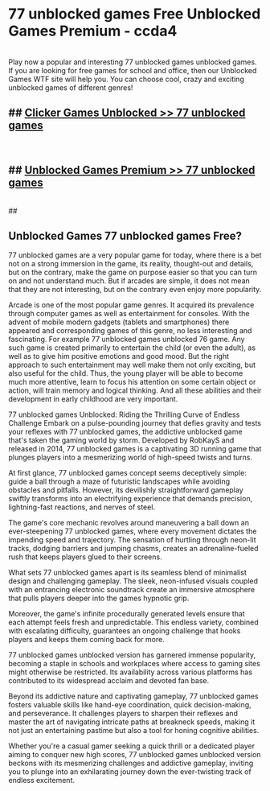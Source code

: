 # 77 unblocked games  Free Unblocked Games Premium - ccda4 <br>
<br>
Play now a popular and interesting 77 unblocked games unblocked games. If you are looking for free games for school and office, then our Unblocked Games WTF site will help you. You can choose cool, crazy and exciting unblocked games of different genres!


## ##  [Clicker Games Unblocked >> 77 unblocked games](http://freeplayer.one?title=77_unblocked_games&ref=UGames)
  <br>

##  ## [Unblocked Games Premium >> 77 unblocked games](http://freeplayer.one?title=77_unblocked_games&ref=UGames)
  <br>
  ##



## Unblocked Games 77 unblocked games Free?

77 unblocked games are a very popular game for today, where there is a bet not on a strong immersion in the game, its reality, thought-out and details, but on the contrary, make the game on purpose easier so that you can turn on and not understand much. But if arcades are simple, it does not mean that they are not interesting, but on the contrary even enjoy more popularity.

Arcade is one of the most popular game genres. It acquired its prevalence through computer games as well as entertainment for consoles. With the advent of mobile modern gadgets (tablets and smartphones) there appeared and corresponding games of this genre, no less interesting and fascinating. For example 77 unblocked games unblocked 76 game. Any such game is created primarily to entertain the child (or even the adult), as well as to give him positive emotions and good mood. But the right approach to such entertainment may well make them not only exciting, but also useful for the child. Thus, the young player will be able to become much more attentive, learn to focus his attention on some certain object or action, will train memory and logical thinking. And all these abilities and their development in early childhood are very important.

77 unblocked games Unblocked: Riding the Thrilling Curve of Endless Challenge
Embark on a pulse-pounding journey that defies gravity and tests your reflexes with 77 unblocked games, the addictive unblocked game that's taken the gaming world by storm. Developed by RobKayS and released in 2014, 77 unblocked games is a captivating 3D running game that plunges players into a mesmerizing world of high-speed twists and turns.

At first glance, 77 unblocked games concept seems deceptively simple: guide a ball through a maze of futuristic landscapes while avoiding obstacles and pitfalls. However, its devilishly straightforward gameplay swiftly transforms into an electrifying experience that demands precision, lightning-fast reactions, and nerves of steel.

The game's core mechanic revolves around maneuvering a ball down an ever-steepening 77 unblocked games, where every movement dictates the impending speed and trajectory. The sensation of hurtling through neon-lit tracks, dodging barriers and jumping chasms, creates an adrenaline-fueled rush that keeps players glued to their screens.

What sets 77 unblocked games apart is its seamless blend of minimalist design and challenging gameplay. The sleek, neon-infused visuals coupled with an entrancing electronic soundtrack create an immersive atmosphere that pulls players deeper into the games hypnotic grip.

Moreover, the game's infinite procedurally generated levels ensure that each attempt feels fresh and unpredictable. This endless variety, combined with escalating difficulty, guarantees an ongoing challenge that hooks players and keeps them coming back for more.

77 unblocked games unblocked version has garnered immense popularity, becoming a staple in schools and workplaces where access to gaming sites might otherwise be restricted. Its availability across various platforms has contributed to its widespread acclaim and devoted fan base.

Beyond its addictive nature and captivating gameplay, 77 unblocked games fosters valuable skills like hand-eye coordination, quick decision-making, and perseverance. It challenges players to sharpen their reflexes and master the art of navigating intricate paths at breakneck speeds, making it not just an entertaining pastime but also a tool for honing cognitive abilities.

Whether you're a casual gamer seeking a quick thrill or a dedicated player aiming to conquer new high scores, 77 unblocked games unblocked version beckons with its mesmerizing challenges and addictive gameplay, inviting you to plunge into an exhilarating journey down the ever-twisting track of endless excitement.